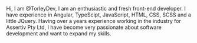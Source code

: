 Hi, I am @TorleyDev, I am an enthusiastic and fresh front-end developer.
I have experience in Angular, TypeScipt, JavaScript, HTML, CSS, SCSS and a little JQuery.
Having over a years experience working in the industry for Assertiv Pty Ltd,
I have become very passionate about software development and want to expand my skills.
